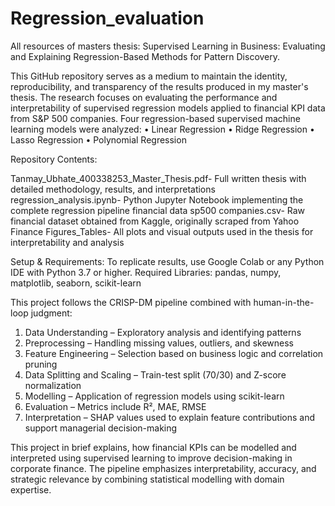 # Regression_evaluation
All resources of masters thesis: Supervised Learning in Business: Evaluating and Explaining Regression-Based Methods for Pattern Discovery.

This GitHub repository serves as a medium to maintain the identity, reproducibility, and transparency of the results produced in my master's thesis. The research focuses on evaluating the performance and interpretability of supervised regression models applied to financial KPI data from S&P 500 companies.
Four regression-based supervised machine learning models were analyzed:
•	Linear Regression
•	Ridge Regression
•	Lasso Regression
•	Polynomial Regression

Repository Contents:

Tanmay_Ubhate_400338253_Master_Thesis.pdf- Full written thesis with detailed methodology, results, and interpretations
regression_analysis.ipynb- Python Jupyter Notebook implementing the complete regression pipeline
financial data sp500 companies.csv- Raw financial dataset obtained from Kaggle, originally scraped from Yahoo Finance
Figures_Tables- All plots and visual outputs used in the thesis for interpretability and analysis

Setup & Requirements: To replicate results, use Google Colab or any Python IDE with Python 3.7 or higher.
Required Libraries: pandas, numpy, matplotlib, seaborn, scikit-learn

This project follows the CRISP-DM pipeline combined with human-in-the-loop judgment:
1.	Data Understanding – Exploratory analysis and identifying patterns
2.	Preprocessing – Handling missing values, outliers, and skewness
3.	Feature Engineering – Selection based on business logic and correlation pruning
4.	Data Splitting and Scaling – Train-test split (70/30) and Z-score normalization
5.	Modelling – Application of regression models using scikit-learn
6.	Evaluation – Metrics include R², MAE, RMSE
7.	Interpretation – SHAP values used to explain feature contributions and support managerial decision-making
   
This project in brief explains, how financial KPIs can be modelled and interpreted using supervised learning to improve decision-making in corporate finance. The pipeline emphasizes interpretability, accuracy, and strategic relevance by combining statistical modelling with domain expertise.
